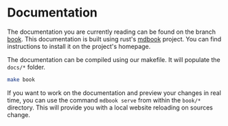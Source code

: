 # Documentation

The documentation you are currently reading can be found on the branch [book](https://github.com/CharlyCst/fork/tree/book). This documentation is built using rust's [mdbook](https://github.com/rust-lang/mdBook) project. You can find instructions to install it on the project's homepage.

The documentation can be compiled using our makefile. It will populate the `docs/*` folder.
```sh
make book
```

If you want to work on the documentation and preview your changes in real time, you can use the command `mdbook serve` from within the `book/*` directory. This will provide you with a local website reloading on sources change.
